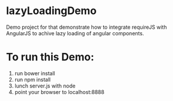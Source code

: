 lazyLoadingDemo
===============

Demo project for that demonstrate 
how to integrate requireJS with AngularJS
to achive lazy loading of angular components.

To run this Demo:
================

1. run bower install
2. run npm install
3. lunch server.js with node
4. point your browser to localhost:8888
